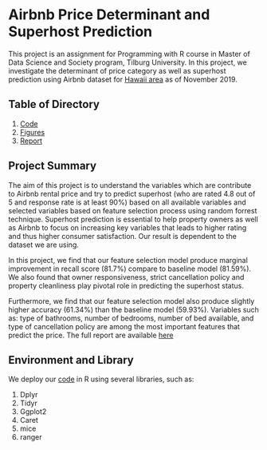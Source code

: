 # Airbnb Price Determinant and Superhost Prediction
This project is an assignment for Programming with R course in Master of Data Science and Society program, Tilburg University. In this project, we investigate the determinant of price category as well as superhost prediction using Airbnb dataset for [Hawaii area](http://data.insideairbnb.com/united-states/hi/hawaii/2019-11-01/visualisations/listings.csv "Airbnb data for Hawaii Area as of November 2019") as of November 2019. 

## Table of Directory
1. [Code](https://github.com/miftahulridwan/airbnb-price-and-superhost/tree/master/code)
2. [Figures](https://github.com/miftahulridwan/airbnb-price-and-superhost/tree/master/figs)
3. [Report](https://github.com/miftahulridwan/airbnb-price-and-superhost/tree/master/report)

## Project Summary
The aim of this project is to understand the variables which are contribute to Airbnb rental price and try to predict superhost (who are rated 4.8 out of 5 and response rate is at least 90%) based on all available variables and selected variables based on feature selection process using random forrest technique. Superhost prediction is essential to help property owners as well as Airbnb to focus on increasing key variables that leads to higher rating and thus higher consumer satisfaction. Our result is dependent to the dataset we are using.
<br>

In this project, we find that our feature selection model produce marginal improvement in recall score (81.7%) compare to baseline model (81.59%). We also found that owner responsiveness, strict cancellation policy and property cleanliness play pivotal role in predicting the superhost status.
<br>

Furthermore, we find that our feature selection model also produce slightly higher accuracy (61.34%) than the baseline model (59.93%). Variables such as: type of bathrooms, number of bedrooms, number of bed available, and type of cancellation policy are among the most important features that predict the price. The full report are available [here](https://github.com/miftahulridwan/airbnb-price-and-superhost/blob/master/report/Group%2031.pdf "Full Report")


## Environment and Library
We deploy our [code](https://github.com/miftahulridwan/airbnb-price-and-superhost/blob/master/code/group%2031_project.R) in R using several libraries, such as:
1. Dplyr
2. Tidyr
3. Ggplot2
4. Caret
5. mice
6. ranger
